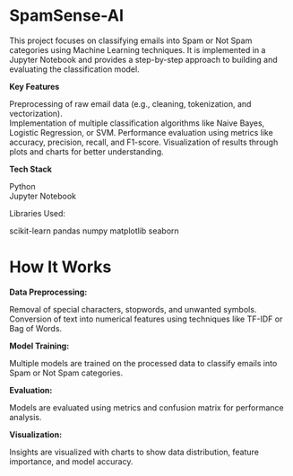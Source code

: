            
 # SpamSense-AI  
 
This project focuses on classifying emails into Spam or Not Spam categories using Machine Learning techniques. It is implemented in a Jupyter Notebook and provides a step-by-step approach to building and evaluating the classification model. 
 
**Key Features**
  
Preprocessing of raw email data (e.g., cleaning, tokenization, and vectorization).  
Implementation of multiple classification algorithms like Naive Bayes, Logistic Regression, or SVM.
Performance evaluation using metrics like accuracy, precision, recall, and F1-score.
Visualization of results through plots and charts for better understanding. 
     
**Tech Stack** 
        
Python  
Jupyter Notebook
   
Libraries Used:

 scikit-learn
pandas
numpy
matplotlib
seaborn


# How It Works

**Data Preprocessing:**

Removal of special characters, stopwords, and unwanted symbols.
Conversion of text into numerical features using techniques like TF-IDF or Bag of Words.

**Model Training:**

Multiple models are trained on the processed data to classify emails into Spam or Not Spam categories.

**Evaluation:**

Models are evaluated using metrics and confusion matrix for performance analysis.

**Visualization:**

Insights are visualized with charts to show data distribution, feature importance, and model accuracy.


